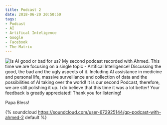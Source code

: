```yaml
---
title: Podcast 2
date: 2018-06-20 20:50:50
tags:
- Podcast
- AI
- Artifical Inteligence
- Google
- Facebook
- The Matrix
---
```

![Is AI good or bad for us?](/images/ai.jpg)
My second podcast recorded with Ahmed.
This time we are focusing on a single topic - Artifical Intelligence!
Discussing the good, the bad and the ugly aspects of it.
Including AI assistance in medicine and personal life, massive surveillance and collection of data and the possibilities of AI taking over the world!
It is our second Podcast, therefore, we are still polishing it up. I do believe that this time it was a lot better!
Your feedback is greatly appreciated!
Thank you for listening!

Papa Bless!

{% soundcloud 
https://soundcloud.com/user-672925144/gp-podcast-with-ahmed-2 default %}

